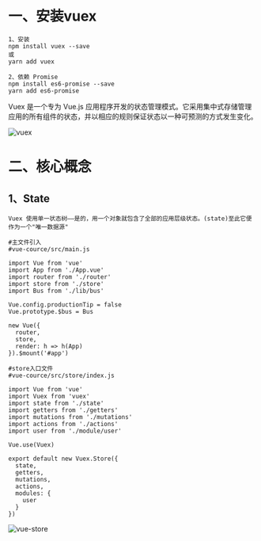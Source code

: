 # 一、安装vuex
```
1、安装
npm install vuex --save
或
yarn add vuex

2、依赖 Promise
npm install es6-promise --save
yarn add es6-promise   
```
Vuex 是一个专为 Vue.js 应用程序开发的状态管理模式。它采用集中式存储管理应用的所有组件的状态，并以相应的规则保证状态以一种可预测的方式发生变化。

  ![vuex](https://github.com/Lancger/study_new/blob/master/vue/images/vuex.png)

# 二、核心概念

## 1、State
```
Vuex 使用单一状态树——是的，用一个对象就包含了全部的应用层级状态。(state)至此它便作为一个"唯一数据源"
```
```
#主文件引入
#vue-cource/src/main.js 

import Vue from 'vue'
import App from './App.vue'
import router from './router'
import store from './store'
import Bus from './lib/bus'

Vue.config.productionTip = false
Vue.prototype.$bus = Bus

new Vue({
  router,
  store,
  render: h => h(App)
}).$mount('#app')

#store入口文件
#vue-cource/src/store/index.js

import Vue from 'vue'
import Vuex from 'vuex'
import state from './state'
import getters from './getters'
import mutations from './mutations'
import actions from './actions'
import user from './module/user'

Vue.use(Vuex)

export default new Vuex.Store({
  state,
  getters,
  mutations,
  actions,
  modules: {
    user
  }
})
```
  ![vue-store](https://github.com/Lancger/study_new/blob/master/vue/images/store.png)
